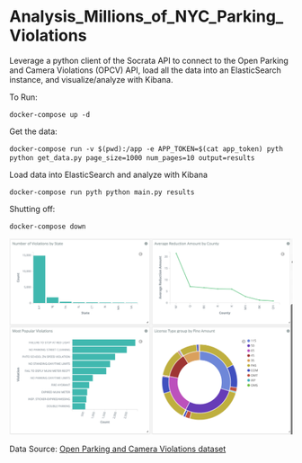 # Analysis_Millions_of_NYC_Parking_Violations

Leverage a python client of the Socrata API to connect to the Open Parking and Camera Violations (OPCV) API, load all the data into an ElasticSearch instance, and visualize/analyze with Kibana.

To Run:
```
docker-compose up -d
```
Get the data:
```
docker-compose run -v $(pwd):/app -e APP_TOKEN=$(cat app_token) pyth python get_data.py page_size=1000 num_pages=10 output=results
```
Load data into ElasticSearch and analyze with Kibana
```
docker-compose run pyth python main.py results
```

Shutting off:
```
docker-compose down
```
![ScreenShot](https://github.com/xianchen2/Analysis_Millions_of_NYC_Parking_Violations/blob/master/%20Kibana%20-%20localhost.png)

Data Source: [Open Parking and Camera Violations dataset](https://dev.socrata.com/foundry/data.cityofnewyork.us/nc67-uf89)

